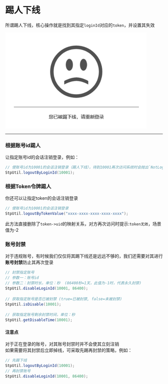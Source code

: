 # 踢人下线
所谓踢人下线，核心操作就是找到其指定`loginId`对应的`token`，并设置其失效

![踢下线](../static/kickout.png)

--- 


### 根据账号id踢人
让指定账号id的会话注销登录，例如：

``` java
// 使账号id为10001的会话注销登录（踢人下线），待到10001再次访问系统时会抛出`NotLoginException`异常，场景值为-5
StpUtil.logoutByLoginId(10001); 
```

### 根据Token令牌踢人
你还可以让指定token的会话注销登录
``` java
// 使账号id为10001的会话注销登录
StpUtil.logoutByTokenValue("xxxx-xxxx-xxxx-xxxx-xxxx");
```
此方法直接删除了`token->uid`的映射关系，对方再次访问时提示:`token无效`，场景值为-2



### 账号封禁
对于违规账号，有时候我们仅仅将其踢下线还是远远不够的，我们还需要对其进行**账号封禁**防止其再次登录

``` java
// 封禁指定账号 
// 参数一：账号id
// 参数二：封禁时长，单位：秒  (86400秒=1天，此值为-1时，代表永久封禁)
StpUtil.disableLoginId(10001, 86400); 

// 获取指定账号是否已被封禁 (true=已被封禁, false=未被封禁) 
StpUtil.isDisable(10001); 

// 获取指定账号剩余封禁时间，单位：秒
StpUtil.getDisableTime(10001); 
```


#### 注意点
对于正在登录的账号，对其账号封禁时并不会使其立刻注销<br>
如果需要将其封禁后立即掉线，可采取先踢再封禁的策略，例如：
``` java
// 先踢下线
StpUtil.logoutByLoginId(10001); 
// 再封禁账号
StpUtil.disableLoginId(10001, 86400); 
```
